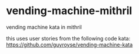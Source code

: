 # vending-machine-mithril
vending machine kata in mithril

this uses user stories from the following code kata:
https://github.com/guyroyse/vending-machine-kata
